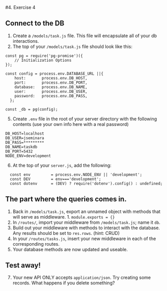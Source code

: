 #4. Exercise 4 

## Connect to the DB
 1. Create a `/models/task.js` file. This file will encapsulate all of your db interactions.
 3. The top of your `/models/task.js` file should look like this:

```
const pg = require('pg-promise')({
    // Initialization Options
});

const config = process.env.DATABASE_URL ||{
    host:       process.env.DB_HOST,
    port:       process.env.DB_PORT,
    database:   process.env.DB_NAME,
    user:       process.env.DB_USER,
    password:   process.env.DB_PASS,
  };

const _db = pg(config);
```
 5. Create `.env` file in the root of your server directory with the following contents (use your own info here with a real password)
    
```
DB_HOST=localhost
DB_USER=jseminara
DB_PASS=*********
DB_NAME=taskdb
DB_PORT=5432
NODE_ENV=development
```

 6. At the top of your `server.js`, add the following:
 
```
  const env         = process.env.NODE_ENV || 'development';
  const DEV         = env==='development';
  const dotenv      = (DEV) ? require('dotenv').config() : undefined;
```


## The part where the queries comes in.
  1. Back in `/models/task.js`, export an unnamed object with methods that will serve as middleware.
    1. `module.exports = {}`
  3. In `/routes/`, import your middleware from `/models/task.js`; name it `db`. 
  4. Build out your middleware with methods to interact with the database. Any results should be set to `res.rows`. (hint: CRUD)
  5. In your `/routes/tasks.js`, insert your new middleware in each of the corresponding routes.
  6. Your database methods are now updated and useable. 

## Test away!
  7. Your new API ONLY accepts `application/json`. Try creating some records. What happens if you delete something?

